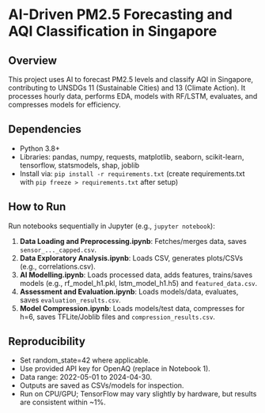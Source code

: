 # AI-Driven PM2.5 Forecasting and AQI Classification in Singapore

## Overview
This project uses AI to forecast PM2.5 levels and classify AQI in Singapore, contributing to UNSDGs 11 (Sustainable Cities) and 13 (Climate Action). It processes hourly data, performs EDA, models with RF/LSTM, evaluates, and compresses models for efficiency.

## Dependencies
- Python 3.8+
- Libraries: pandas, numpy, requests, matplotlib, seaborn, scikit-learn, tensorflow, statsmodels, shap, joblib
- Install via: `pip install -r requirements.txt` (create requirements.txt with `pip freeze > requirements.txt` after setup)

## How to Run
Run notebooks sequentially in Jupyter (e.g., `jupyter notebook`):
1. **Data Loading and Preprocessing.ipynb**: Fetches/merges data, saves `sensor_..._capped.csv`.
2. **Data Exploratory Analysis.ipynb**: Loads CSV, generates plots/CSVs (e.g., correlations.csv).
3. **AI Modelling.ipynb**: Loads processed data, adds features, trains/saves models (e.g., rf_model_h1.pkl, lstm_model_h1.h5) and `featured_data.csv`.
4. **Assessment and Evaluation.ipynb**: Loads models/data, evaluates, saves `evaluation_results.csv`.
5. **Model Compression.ipynb**: Loads models/test data, compresses for h=6, saves TFLite/Joblib files and `compression_results.csv`.

## Reproducibility
- Set random_state=42 where applicable.
- Use provided API key for OpenAQ (replace in Notebook 1).
- Data range: 2022-05-01 to 2024-04-30.
- Outputs are saved as CSVs/models for inspection.
- Run on CPU/GPU; TensorFlow may vary slightly by hardware, but results are consistent within ~1%.